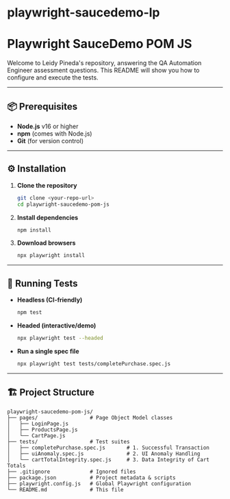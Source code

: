 # playwright-saucedemo-lp
# Playwright SauceDemo POM JS

Welcome to Leidy Pineda's repository, answering the QA Automation Engineer assessment questions. This README will show you how to configure and execute the tests.

---

## 📦 Prerequisites

* **Node.js** v16 or higher
* **npm** (comes with Node.js)
* **Git** (for version control)

---

## ⚙️ Installation

1. **Clone the repository**

   ```bash
   git clone <your-repo-url>
   cd playwright-saucedemo-pom-js
   ```

2. **Install dependencies**

   ```bash
   npm install
   ```

3. **Download browsers**

   ```bash
   npx playwright install
   ```

---

## 🚀 Running Tests

* **Headless (CI-friendly)**

  ```bash
  npm test
  ```

* **Headed (interactive/demo)**

  ```bash
  npx playwright test --headed
  ```

* **Run a single spec file**

  ```bash
  npx playwright test tests/completePurchase.spec.js
  ```

---

## 🏗 Project Structure

```
playwright-saucedemo-pom-js/
├── pages/                 # Page Object Model classes
│   ├── LoginPage.js
│   ├── ProductsPage.js
│   └── CartPage.js
├── tests/                 # Test suites
│   ├── completePurchase.spec.js       # 1. Successful Transaction
│   ├── uiAnomaly.spec.js              # 2. UI Anomaly Handling
│   └── cartTotalIntegrity.spec.js     # 3. Data Integrity of Cart Totals
├── .gitignore             # Ignored files 
├── package.json           # Project metadata & scripts
├── playwright.config.js   # Global Playwright configuration
└── README.md              # This file
```
